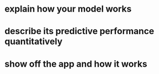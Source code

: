 # explain how your model works

# describe its predictive performance quantitatively

# show off the app and how it works

